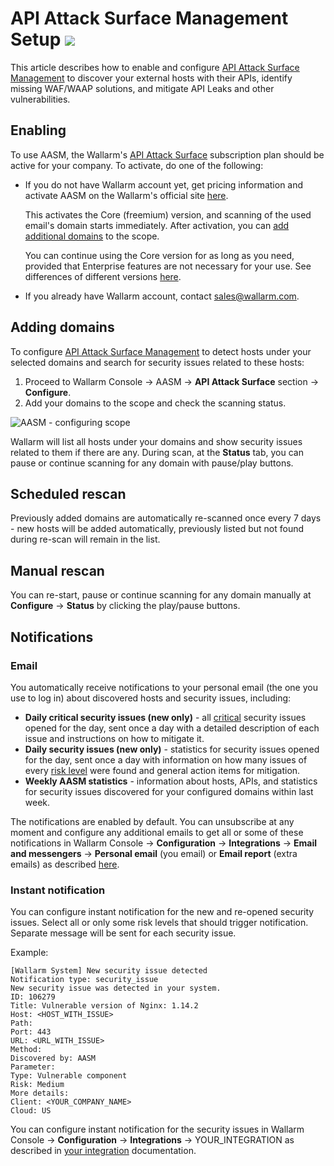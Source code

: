 # API Attack Surface Management Setup  <a href="../../about-wallarm/subscription-plans/#api-attack-surface"><img src="../../images/api-attack-surface-tag.svg" style="border: none;"></a>

This article describes how to enable and configure [API Attack Surface Management](overview.md) to discover your external hosts with their APIs, identify missing WAF/WAAP solutions, and mitigate API Leaks and other vulnerabilities.

## Enabling

To use AASM, the Wallarm's [API Attack Surface](../about-wallarm/subscription-plans.md#api-attack-surface) subscription plan should be active for your company. To activate, do one of the following:

* If you do not have Wallarm account yet, get pricing information and activate AASM on the Wallarm's official site [here](https://www.wallarm.com/product/aasm).

    This activates the Core (freemium) version, and scanning of the used email's domain starts immediately. After activation, you can [add additional domains](setup.md) to the scope.

    You can continue using the Core version for as long as you need, provided that Enterprise features are not necessary for your use. See differences of different versions [here](https://www.wallarm.com/product/aasm-pricing).

* If you already have Wallarm account, contact [sales@wallarm.com](mailto:sales@wallarm.com).

## Adding domains

To configure [API Attack Surface Management](overview.md) to detect hosts under your selected domains and search for security issues related to these hosts:

1. Proceed to Wallarm Console → AASM → **API Attack Surface** section → **Configure**.
1. Add your domains to the scope and check the scanning status.

![AASM - configuring scope](../images/api-attack-surface/aasm-scope.png)

Wallarm will list all hosts under your domains and show security issues related to them if there are any. During scan, at the **Status** tab, you can pause or continue scanning for any domain with pause/play buttons.

## Scheduled rescan

Previously added domains are automatically re-scanned once every 7 days - new hosts will be added automatically, previously listed but not found during re-scan will remain in the list.

## Manual rescan

You can re-start, pause or continue scanning for any domain manually at **Configure** → **Status** by clicking the play/pause buttons.

## Notifications

### Email

You automatically receive notifications to your personal email (the one you use to log in) about discovered hosts and security issues, including:

* **Daily critical security issues (new only)** - all [critical](security-issues.md#issue-risk-level) security issues opened for the day, sent once a day with a detailed description of each issue and instructions on how to mitigate it.
* **Daily security issues (new only)** - statistics for security issues opened for the day, sent once a day with information on how many issues of every [risk level](security-issues.md#issue-risk-level) were found and general action items for mitigation.
* **Weekly AASM statistics** - information about hosts, APIs, and statistics for security issues discovered for your configured domains within last week.

The notifications are enabled by default. You can unsubscribe at any moment and configure any additional emails to get all or some of these notifications in Wallarm Console → **Configuration** → **Integrations** → **Email and messengers** → **Personal email** (you email) or **Email report** (extra emails) as described [here](../user-guides/settings/integrations/email.md#setting-up-integration).

### Instant notification

You can configure instant notification for the new and re-opened security issues. Select all or only some risk levels that should trigger notification. Separate message will be sent for each security issue.

Example:

```
[Wallarm System] New security issue detected
Notification type: security_issue
New security issue was detected in your system.
ID: 106279
Title: Vulnerable version of Nginx: 1.14.2
Host: <HOST_WITH_ISSUE>
Path:
Port: 443
URL: <URL_WITH_ISSUE>
Method:
Discovered by: AASM
Parameter:
Type: Vulnerable component
Risk: Medium
More details: 
Client: <YOUR_COMPANY_NAME>
Cloud: US
```

You can configure instant notification for the security issues in Wallarm Console → **Configuration** → **Integrations** → YOUR_INTEGRATION as described in [your integration](../user-guides/settings/integrations/integrations-intro.md) documentation.
